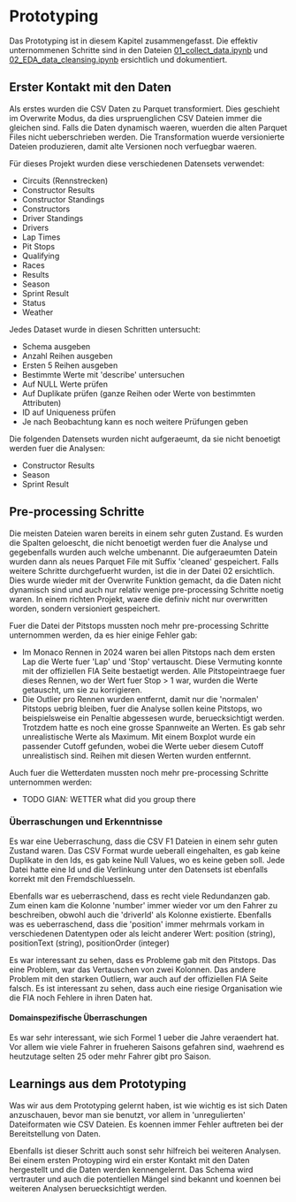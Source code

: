 # Prototyping

Das Prototyping ist in diesem Kapitel zusammengefasst.
Die effektiv unternommenen Schritte sind in den Dateien [01_collect_data.ipynb](./../01_collect_data.ipynb) und [02_EDA_data_cleansing.ipynb](./../02_EDA_data_cleansing.ipynb) 
ersichtlich und dokumentiert.


## Erster Kontakt mit den Daten

Als erstes wurden die CSV Daten zu Parquet transformiert. Dies geschieht im Overwrite Modus, da dies urspruenglichen CSV Dateien immer die gleichen sind.
Falls die Daten dynamisch waeren, wuerden die alten Parquet Files nicht ueberschrieben werden. Die Transformation wuerde versionierte Dateien produzieren, damit alte Versionen noch verfuegbar waeren.

Für dieses Projekt wurden diese verschiedenen Datensets verwendet:

- Circuits (Rennstrecken)
- Constructor Results
- Constructor Standings
- Constructors
- Driver Standings
- Drivers
- Lap Times
- Pit Stops
- Qualifying
- Races
- Results
- Season
- Sprint Result
- Status
- Weather

Jedes Dataset wurde in diesen Schritten untersucht:

- Schema ausgeben
- Anzahl Reihen ausgeben
- Ersten 5 Reihen ausgeben
- Bestimmte Werte mit 'describe' untersuchen
- Auf NULL Werte prüfen
- Auf Duplikate prüfen (ganze Reihen oder Werte von bestimmten Attributen)
- ID auf Uniqueness prüfen
- Je nach Beobachtung kann es noch weitere Prüfungen geben

Die folgenden Datensets wurden nicht aufgeraeumt, da sie nicht benoetigt werden fuer die Analysen:

- Constructor Results
- Season
- Sprint Result


## Pre-processing Schritte

Die meisten Dateien waren bereits in einem sehr guten Zustand. Es wurden die Spalten geloescht, die nicht benoetigt werden fuer die Analyse und gegebenfalls wurden auch welche umbenannt.
Die aufgeraeumten Datein wurden dann als neues Parquet File mit Suffix 'cleaned' gespeichert. Falls weitere Schritte durchgefuerht wurden, ist die in der Datei 02 ersichtlich.
Dies wurde wieder mit der Overwrite Funktion gemacht, da die Daten nicht dynamisch sind und auch nur relativ wenige pre-processing Schritte noetig waren. In einem richten Projekt, waere die definiv nicht nur overwritten worden, sondern versioniert gespeichert.

Fuer die Datei der Pitstops mussten noch mehr pre-processing Schritte unternommen werden, da es hier einige Fehler gab:
- Im Monaco Rennen in 2024 waren bei allen Pitstops nach dem ersten Lap die Werte fuer 'Lap' und 'Stop' vertauscht. Diese Vermuting konnte mit der offiziellen FIA Seite bestaetigt werden. Alle Pitstopeintraege fuer dieses Rennen, wo der Wert fuer Stop > 1 war, wurden die Werte getauscht, um sie zu korrigieren.
- Die Outlier pro Rennen wurden entfernt, damit nur die 'normalen' Pitstops uebrig bleiben, fuer die Analyse sollen keine Pitstops, wo beispielsweise ein Penaltie abgessesen wurde, beruecksichtigt werden. Trotzdem hatte es noch eine grosse Spannweite an Werten. Es gab sehr unrealistische Werte als Maximum. Mit einem Boxplot wurde ein passender Cutoff gefunden, wobei die Werte ueber diesem Cutoff unrealistisch sind. Reihen mit diesen Werten wurden entfernnt.

Auch fuer die Wetterdaten mussten noch mehr pre-processing Schritte unternommen werden:
- TODO GIAN: WETTER what did you group there


### Überraschungen und Erkenntnisse

Es war eine Ueberraschung, dass die CSV F1 Dateien in einem sehr guten Zustand waren. 
Das CSV Format wurde ueberall eingehalten, es gab keine Duplikate in den Ids, es gab keine Null Values, wo es keine geben soll.
Jede Datei hatte eine Id und die Verlinkung unter den Datensets ist ebenfalls korrekt mit den Fremdschluesseln.

Ebenfalls war es ueberraschend, dass es recht viele Redundanzen gab. Zum einen kam die Kolonne 'number' immer wieder vor um den Fahrer zu beschreiben, obwohl auch die 'driverId' als Kolonne existierte. Ebenfalls was es ueberraschend, dass die 'position' immer mehrmals vorkam in verschiedenen Datentypen oder als leicht anderer Wert: position (string), positionText (string), positionOrder (integer)

Es war interessant zu sehen, dass es Probleme gab mit den Pitstops. Das eine Problem, war das Vertauschen von zwei Kolonnen. Das andere Problem mit den starken Outliern, war auch auf der offiziellen FIA Seite falsch. Es ist interessant zu sehen, dass auch eine riesige Organisation wie die FIA noch Fehlere in ihren Daten hat.

#### Domainspezifische Überraschungen

Es war sehr interessant, wie sich Formel 1 ueber die Jahre veraendert hat. Vor allem wie viele Fahrer in frueheren Saisons gefahren sind, waehrend es heutzutage selten 25 oder mehr Fahrer gibt pro Saison.

## Learnings aus dem Prototyping

Was wir aus dem Prototyping gelernt haben, ist wie wichtig es ist sich Daten anzuschauen, bevor man sie benutzt, vor allem in 'unregulierten' Dateiformaten wie CSV Dateien. Es koennen immer Fehler auftreten bei der Bereitstellung von Daten.

Ebenfalls ist dieser Schritt auch sonst sehr hilfreich bei weiteren Analysen. Bei einem ersten Protoyping wird ein erster Kontakt mit den Daten hergestellt und die Daten werden kennengelernt. Das Schema wird vertrauter und auch die potentiellen Mängel sind bekannt und koennen bei weiteren Analysen beruecksichtigt werden.
